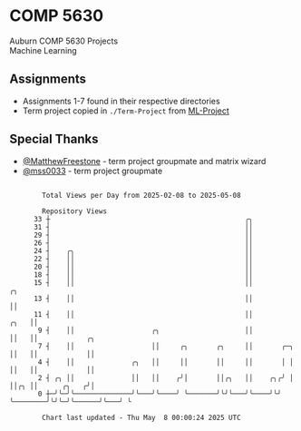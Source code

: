 # COMP 5630
Auburn COMP 5630 Projects  
Machine Learning

## Assignments
- Assignments 1-7 found in their respective directories
- Term project copied in `./Term-Project` from [ML-Project](https://github.com/wumphlett/ML-Project)

## Special Thanks
- [@MatthewFreestone](https://github.com/MatthewFreestone) - term project groupmate and matrix wizard
- [@mss0033](https://github.com/mss0033) - term project groupmate

```

        Total Views per Day from 2025-02-08 to 2025-05-08

        Repository Views
      33 ┼                                                ╭╮
      31 ┤                                                ││
      29 ┤                                                ││
      26 ┤                                                ││
      24 ┤    ╭╮                                          ││
      22 ┤    ││                                          ││
      20 ┤    ││                                          ││
      18 ┤    ││                                          ││
      15 ┤    ││                                          ││                       ╭╮
      13 ┤    ││                                          ││                       ││
      11 ┤    ││                                          ││                  ╭╮   ││
       9 ┤    ││                   ╭╮                     ││                  ││   ││            ╭╮
       7 ┤    ││                   ││     ╭╮       ╭╮     ││       ╭─╮        ││   ││            ││
       4 ┤    ││              ╭╮   ││     ││       ││     ││       │ │        ││   ││            ││
       2 ┤ ╭╮ ││              ││   ││    ╭╯│       ││╭╮   ││    ╭╮╭╯ │        ││╭╮ ││      ╭╮   ╭╯│
       0 ┼─╯╰─╯╰──────────────╯╰───╯╰────╯ ╰───────╯╰╯╰───╯╰────╯╰╯  ╰────────╯╰╯╰─╯╰──────╯╰───╯ ╰

        Chart last updated - Thu May  8 00:00:24 2025 UTC
        
```
